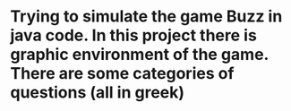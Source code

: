 # Trying to simulate the game Buzz in java code. In this project there is graphic environment of the game. There are some categories of questions (all in greek)
